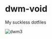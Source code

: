 # dwm-void
My suckless dotfiles

![dwm3](https://github.com/autonomuscoder/Dwm/assets/112854891/52353a09-8323-4392-8fde-cbabb24d7345)
